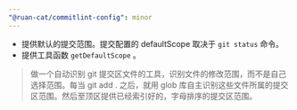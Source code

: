 ```yaml
---
"@ruan-cat/commitlint-config": minor
---
```


- 提供默认的提交范围。提交配置的 defaultScope 取决于 `git status` 命令。
- 提供工具函数 `getDefaultScope` 。

> 做一个自动识别 git 提交区文件的工具，识别文件的修改范围，而不是自己选择范围。每当 git add . 之后，就用 glob 库自主识别这些文件所属的提交区范围。然后至顶区提供已经索引好的，字母排序的提交区范围。
